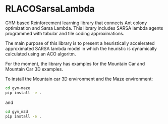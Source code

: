 # RLACOSarsaLambda
GYM based Reinforcement learning library that connects Ant colony optimization and Sarsa Lambda.
This library includes SARSA lambda agents programmed with tabular and tile coding approximations.

The main purpose of this library is to present a heuristically accelerated approximated SARSA lambda
model in which the heuristic is dynamically calculated using an ACO algoritm. 

For the moment, the library has examples for the Mountain Car and Mountain Car 3D examples.

To install the Mountain car 3D environment and the Maze environment:

```bash
cd gym-maze
pip install -e .
```

and

```bash
cd gym_m3d
pip install -e .